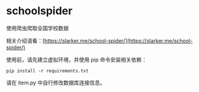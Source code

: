 # schoolspider
使用爬虫爬取全国学校数据

相关介绍请看：[https://slarker.me/school-spider/](https://slarker.me/school-spider/)

使用前，请先建立虚拟环境，并使用 pip 命令安装相关依赖：

```
pip install -r requirements.txt
```

请在 item.py 中自行修改数据库连接信息。
